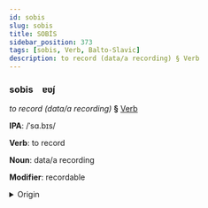 ```yaml
---
id: sobis
slug: sobis
title: SOBİS
sidebar_position: 373
tags: [sobis, Verb, Balto-Slavic]
description: to record (data/a recording) § Verb
---
```


### sobis&emsp;<span kind="abugida">ɐʋ́ȷ</span>

*to record (data/a recording)* **§** [Verb](../../tags/Verb)

**IPA**: /ˈsɑ.bɪs/

**Verb**: to record

**Noun**: data/a recording

**Modifier**: recordable

<details>
    <summary>Origin</summary>
    Russian за́пись zápisʹ [ˈzapʲɪsʲ]<br/>
    <em>Balto-Slavic Language Family</em>
</details>